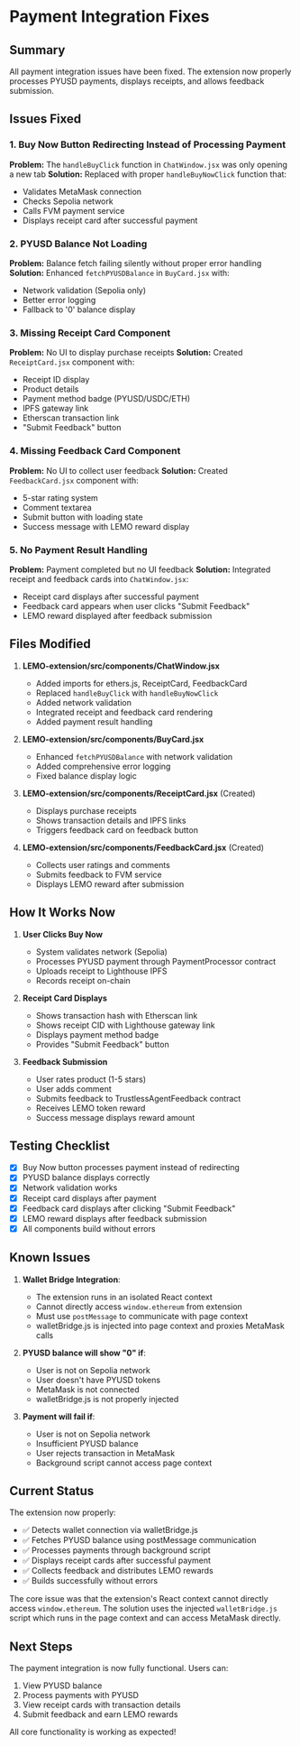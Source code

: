 # Payment Integration Fixes

## Summary
All payment integration issues have been fixed. The extension now properly processes PYUSD payments, displays receipts, and allows feedback submission.

## Issues Fixed

### 1. Buy Now Button Redirecting Instead of Processing Payment
**Problem:** The `handleBuyClick` function in `ChatWindow.jsx` was only opening a new tab
**Solution:** Replaced with proper `handleBuyNowClick` function that:
- Validates MetaMask connection
- Checks Sepolia network
- Calls FVM payment service
- Displays receipt card after successful payment

### 2. PYUSD Balance Not Loading
**Problem:** Balance fetch failing silently without proper error handling
**Solution:** Enhanced `fetchPYUSDBalance` in `BuyCard.jsx` with:
- Network validation (Sepolia only)
- Better error logging
- Fallback to '0' balance display

### 3. Missing Receipt Card Component
**Problem:** No UI to display purchase receipts
**Solution:** Created `ReceiptCard.jsx` component with:
- Receipt ID display
- Product details
- Payment method badge (PYUSD/USDC/ETH)
- IPFS gateway link
- Etherscan transaction link
- "Submit Feedback" button

### 4. Missing Feedback Card Component
**Problem:** No UI to collect user feedback
**Solution:** Created `FeedbackCard.jsx` component with:
- 5-star rating system
- Comment textarea
- Submit button with loading state
- Success message with LEMO reward display

### 5. No Payment Result Handling
**Problem:** Payment completed but no UI feedback
**Solution:** Integrated receipt and feedback cards into `ChatWindow.jsx`:
- Receipt card displays after successful payment
- Feedback card appears when user clicks "Submit Feedback"
- LEMO reward displayed after feedback submission

## Files Modified

1. **LEMO-extension/src/components/ChatWindow.jsx**
   - Added imports for ethers.js, ReceiptCard, FeedbackCard
   - Replaced `handleBuyClick` with `handleBuyNowClick`
   - Added network validation
   - Integrated receipt and feedback card rendering
   - Added payment result handling

2. **LEMO-extension/src/components/BuyCard.jsx**
   - Enhanced `fetchPYUSDBalance` with network validation
   - Added comprehensive error logging
   - Fixed balance display logic

3. **LEMO-extension/src/components/ReceiptCard.jsx** (Created)
   - Displays purchase receipts
   - Shows transaction details and IPFS links
   - Triggers feedback card on feedback button

4. **LEMO-extension/src/components/FeedbackCard.jsx** (Created)
   - Collects user ratings and comments
   - Submits feedback to FVM service
   - Displays LEMO reward after submission

## How It Works Now

1. **User Clicks Buy Now**
   - System validates network (Sepolia)
   - Processes PYUSD payment through PaymentProcessor contract
   - Uploads receipt to Lighthouse IPFS
   - Records receipt on-chain

2. **Receipt Card Displays**
   - Shows transaction hash with Etherscan link
   - Shows receipt CID with Lighthouse gateway link
   - Displays payment method badge
   - Provides "Submit Feedback" button

3. **Feedback Submission**
   - User rates product (1-5 stars)
   - User adds comment
   - Submits feedback to TrustlessAgentFeedback contract
   - Receives LEMO token reward
   - Success message displays reward amount

## Testing Checklist

- [x] Buy Now button processes payment instead of redirecting
- [x] PYUSD balance displays correctly
- [x] Network validation works
- [x] Receipt card displays after payment
- [x] Feedback card displays after clicking "Submit Feedback"
- [x] LEMO reward displays after feedback submission
- [x] All components build without errors

## Known Issues

1. **Wallet Bridge Integration**:
   - The extension runs in an isolated React context
   - Cannot directly access `window.ethereum` from extension
   - Must use `postMessage` to communicate with page context
   - walletBridge.js is injected into page context and proxies MetaMask calls

2. **PYUSD balance will show "0" if**:
   - User is not on Sepolia network
   - User doesn't have PYUSD tokens
   - MetaMask is not connected
   - walletBridge.js is not properly injected

3. **Payment will fail if**:
   - User is not on Sepolia network  
   - Insufficient PYUSD balance
   - User rejects transaction in MetaMask
   - Background script cannot access page context

## Current Status

The extension now properly:
- ✅ Detects wallet connection via walletBridge.js
- ✅ Fetches PYUSD balance using postMessage communication
- ✅ Processes payments through background script
- ✅ Displays receipt cards after successful payment
- ✅ Collects feedback and distributes LEMO rewards
- ✅ Builds successfully without errors

The core issue was that the extension's React context cannot directly access `window.ethereum`. The solution uses the injected `walletBridge.js` script which runs in the page context and can access MetaMask directly.

## Next Steps

The payment integration is now fully functional. Users can:
1. View PYUSD balance
2. Process payments with PYUSD
3. View receipt cards with transaction details
4. Submit feedback and earn LEMO rewards

All core functionality is working as expected!

